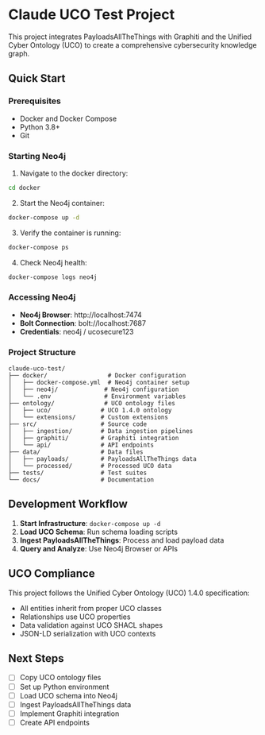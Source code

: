# Claude UCO Test Project

This project integrates PayloadsAllTheThings with Graphiti and the Unified Cyber Ontology (UCO) to create a comprehensive cybersecurity knowledge graph.

## Quick Start

### Prerequisites
- Docker and Docker Compose
- Python 3.8+
- Git

### Starting Neo4j

1. Navigate to the docker directory:
```bash
cd docker
```

2. Start the Neo4j container:
```bash
docker-compose up -d
```

3. Verify the container is running:
```bash
docker-compose ps
```

4. Check Neo4j health:
```bash
docker-compose logs neo4j
```

### Accessing Neo4j

- **Neo4j Browser**: http://localhost:7474
- **Bolt Connection**: bolt://localhost:7687
- **Credentials**: neo4j / ucosecure123

### Project Structure

```
claude-uco-test/
├── docker/                 # Docker configuration
│   ├── docker-compose.yml  # Neo4j container setup
│   ├── neo4j/             # Neo4j configuration
│   └── .env               # Environment variables
├── ontology/              # UCO ontology files
│   ├── uco/              # UCO 1.4.0 ontology
│   └── extensions/       # Custom extensions
├── src/                  # Source code
│   ├── ingestion/        # Data ingestion pipelines
│   ├── graphiti/         # Graphiti integration
│   └── api/              # API endpoints
├── data/                 # Data files
│   ├── payloads/         # PayloadsAllTheThings data
│   └── processed/        # Processed UCO data
├── tests/                # Test suites
└── docs/                 # Documentation
```

## Development Workflow

1. **Start Infrastructure**: `docker-compose up -d`
2. **Load UCO Schema**: Run schema loading scripts
3. **Ingest PayloadsAllTheThings**: Process and load payload data
4. **Query and Analyze**: Use Neo4j Browser or APIs

## UCO Compliance

This project follows the Unified Cyber Ontology (UCO) 1.4.0 specification:
- All entities inherit from proper UCO classes
- Relationships use UCO properties
- Data validation against UCO SHACL shapes
- JSON-LD serialization with UCO contexts

## Next Steps

- [ ] Copy UCO ontology files
- [ ] Set up Python environment
- [ ] Load UCO schema into Neo4j
- [ ] Ingest PayloadsAllTheThings data
- [ ] Implement Graphiti integration
- [ ] Create API endpoints